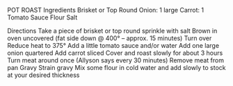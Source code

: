POT ROAST
Ingredients
Brisket or Top Round
Onion: 1 large
Carrot:  1
Tomato Sauce
Flour
Salt

Directions
Take a piece of brisket or top round sprinkle with salt
Brown in oven uncovered (fat side down @ 400° – approx. 15 minutes)
Turn over
Reduce heat to 375°
Add a little tomato sauce and/or water
Add one large onion quartered
Add carrot sliced
Cover and roast slowly for about 3 hours
Turn meat around once (Allyson says every 30 minutes)
Remove meat from pan
Gravy
Strain gravy
Mix some flour in cold water and add slowly to stock at your desired thickness
